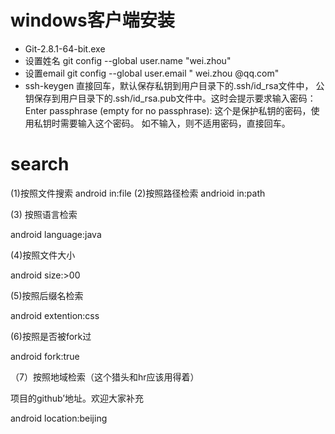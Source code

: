 # windows客户端安装
 - Git-2.8.1-64-bit.exe
 - 设置姓名
git config --global user.name "wei.zhou"
- 设置email
git config --global user.email " wei.zhou @qq.com"
- ssh-keygen
 直接回车，默认保存私钥到用户目录下的.ssh/id_rsa文件中，
公钥保存到用户目录下的.ssh/id_rsa.pub文件中。这时会提示要求输入密码：
Enter passphrase (empty for no passphrase):
这个是保护私钥的密码，使用私钥时需要输入这个密码。
如不输入，则不适用密码，直接回车。





# search
(1)按照文件搜索
  android in:file
(2)按照路径检索
 andrioid in:path

(3) 按照语言检索

android language:java

(4)按照文件大小

android size:>00

(5)按照后缀名检索

android extention:css

(6)按照是否被fork过

android fork:true

（7）按照地域检索（这个猎头和hr应该用得着）

项目的github’地址。欢迎大家补充

android location:beijing